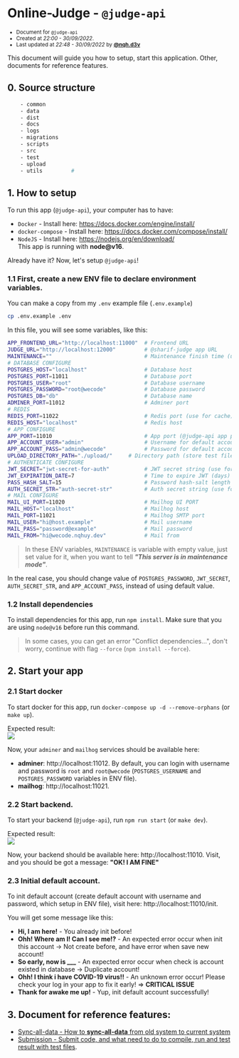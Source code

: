 # Online-Judge - `@judge-api`
<small>
<ul>
<li>Document for <code>@judge-api</code></li>
<li>Created at <i>22:00 - 30/09/2022</i>.</li>
<li>Last updated at <i>22:48 - 30/09/2022</i> by <a href="mailto:nqh.d3v@gmail.com"><b>@nqh.d3v</b></a></li>
</ul>
</small>

This document will guide you how to setup, start this application. Other, documents for reference features.

## 0. Source structure
```bash
    - common
    - data
    - dist
    - docs
    - logs
    - migrations
    - scripts
    - src
    - test
    - upload
    - utils         # 
```

## 1. How to setup
To run this app (`@judge-api`), your computer has to have:
- `Docker` - Install here: https://docs.docker.com/engine/install/
- `docker-compose` - Install here: https://docs.docker.com/compose/install/
- `NodeJS` - Install here: https://nodejs.org/en/download/  
  This app is running with **node@v16**.

Already have it? Now, let's setup `@judge-api`!

### 1.1 First, create a new ENV file to declare environment variables.
You can make a copy from my `.env` example file (`.env.example`)
```bash
cp .env.example .env
```
In this file, you will see some variables, like this:
```bash
APP_FRONTEND_URL="http://localhost:11000"  # Frontend URL
JUDGE_URL="http://localhost:12000"         # @sharif-judge app URL
MAINTENANCE=""                             # Maintenance finish time (unix)
# DATABASE CONFIGURE
POSTGRES_HOST="localhost"                  # Database host
POSTGRES_PORT=11011                        # Database port
POSTGRES_USER="root"                       # Database username
POSTGRES_PASSWORD="root@wecode"            # Database password
POSTGRES_DB="db"                           # Database name
ADMINER_PORT=11012                         # Adminer port
# REDIS
REDIS_PORT=11022                           # Redis port (use for cache)
REDIS_HOST="localhost"                     # Redis host
# APP CONFIGURE
APP_PORT=11010                             # App port (@judge-api app port)
APP_ACCOUNT_USER="admin"                   # Username for default account (for init)
APP_ACCOUNT_PASS="admin@wecode"            # Password for default account (for init)
UPLOAD_DIRECTORY_PATH="./upload/"     # Directory path (store test files for problems)
# AUTHENTICATE CONFIGURE
JWT_SECRET="jwt-secret-for-auth"           # JWT secret string (use for encrypting password)
JWT_EXPIRATION_DATE=7                      # Time to expire JWT (days)
PASS_HASH_SALT=15                          # Password hash-salt length
AUTH_SECRET_STR="auth-secret-str"          # Auth secret string (use for encrypt auth's token)
# MAIL CONFIGURE
MAIL_UI_PORT=11020                         # Mailhog UI PORT
MAIL_HOST="localhost"                      # Mailhog host
MAIL_PORT=11021                            # Mailhog SMTP port
MAIL_USER="hi@host.example"                # Mail username
MAIL_PASS="password@example"               # Mail password
MAIL_FROM="hi@wecode.nqhuy.dev"            # Mail from
```

> In these ENV variables, `MAINTENANCE` is variable with empty value, just set value for it, when you want to tell **_"This server is in maintenance mode"_**.

In the real case, you should change value of `POSTGRES_PASSWORD`, `JWT_SECRET`, `AUTH_SECRET_STR`, and `APP_ACCOUNT_PASS`, instead of using default value.

### 1.2 Install dependencies
To install dependencies for this app, run `npm install`. Make sure that you are using `node@v16` before run this command.

> In some cases, you can get an error "Conflict dependencies...", don't worry, continue with flag `--force` (`npm install --force`).

## 2. Start your app
### 2.1 Start docker
To start docker for this app, run `docker-compose up -d --remove-orphans` (or `make up`).

Expected result:  
![](https://i.imgur.com/jmcHwnG.png)

Now, your `adminer` and `mailhog` services should be available here:
- **adminer**: http://localhost:11012.
  By default, you can login with username and password is `root` and `root@wecode` (`POSTGRES_USERNAME` and `POSTGRES_PASSWORD` variables in ENV file).
- **mailhog**: http://localhost:11021.

### 2.2 Start backend.
To start your backend (`@judge-api`), run `npm run start` (or `make dev`).

Expected result:  
![](https://i.imgur.com/NA7kyMk.png)

Now, your backend should be available here: http://localhost:11010. Visit, and you should be got a message: **"OK! I AM FINE"**

### 2.3 Initial default account.
To init default account (create default account with username and password, which setup in ENV file), visit here: http://localhost:11010/init.

You will get some message like this:
- **Hi, I am here!** - You already init before!
- **Ohh! Where am I! Can I see me!?** - An expected error occur when init this account -> Not create before, and have error when save new account!
- **So early, now is ___** - An expected error occur when check is account existed in database -> Duplicate account! 
- **Ohh! I think i have COVID-19 virus!!** - An unknown error occur! Please check your log in your app to fix it early! => **CRITICAL ISSUE**
- **Thank for awake me up!** - Yup, init default account successfully!

## 3. Document for reference features:
- [Sync-all-data - How to **sync-all-data** from old system to current system](https://github.com/nqhd3v/online-judge/blob/main/api/docs/sync-all-data.md)
- [Submission - Submit code, and what need to do to compile, run and test result with test files](https://github.com/nqhd3v/online-judge/blob/main/api/docs/submission.md).